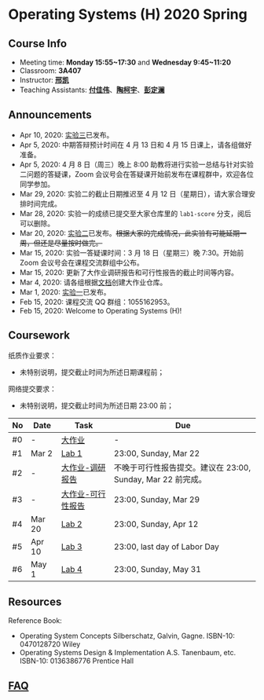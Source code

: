 # Operating Systems (H) 2020 Spring

## Course Info

- Meeting time: **Monday 15:55~17:30** and **Wednesday 9:45~11:20**
- Classroom: **3A407**
- Instructor: [**邢凯**](mailto:kxing@ustc.edu.cn)
- Teaching Assistants: [**付佳伟**](mailto:osh@ibugone.com)、[**陶柯宇**](mailto:taoky@mail.ustc.edu.cn)、[**彭定澜**](mailto:pengdinglan@mail.ustc.edu.cn)

## Announcements

- Apr 10, 2020: [实验三](lab-3/)已发布。
- Apr 5, 2020: 中期答辩预计时间在 4 月 13 日和 4 月 15 日课上，请各组做好准备。
- Apr 5, 2020: 4 月 8 日（周三）晚上 8:00 助教将进行实验一总结与针对实验二问题的答疑课，Zoom 会议号会在答疑课开始前发布在课程群中，欢迎各位同学参加。
- Mar 29, 2020: 实验二的截止日期推迟至 4 月 12 日（星期日），请大家合理安排时间完成。
- Mar 28, 2020: 实验一的成绩已提交至大家仓库里的 `lab1-score` 分支，阅后可以删除。
- Mar 20, 2020: [实验二](lab-2/)已发布。<s>根据大家的完成情况，此实验有可能延期一周，但还是尽量按时做完。</s>
- Mar 15, 2020: 实验一答疑课时间：3 月 18 日（星期三）晚 7:30。开始前 Zoom 会议号会在课程交流群组中公布。
- Mar 15, 2020: 更新了大作业调研报告和可行性报告的截止时间等内容。
- Mar 4, 2020: 请各组根据[文档](x/)创建大作业仓库。
- Mar 1, 2020: [实验一](lab-1/)已发布。
- Feb 15, 2020: 课程交流 QQ 群组：1055162953。
- Feb 15, 2020: Welcome to Operating Systems (H)!

## Coursework

纸质作业要求：

- 未特别说明，提交截止时间为所述日期课程前；

网络提交要求：

- 未特别说明，提交截止时间为所述日期 23:00 前；

| No   | Date   | Task            | Due |
| ---- | ------ | --------------- | ----|
| #0   | -      | [大作业](x/)    | -   |
| #1   | Mar 2  | [Lab 1](lab-1/) | 23:00, Sunday, Mar 22 |
| #2   | -  | [大作业-调研报告](x/) | 不晚于可行性报告提交。建议在 23:00, Sunday, Mar 22 前完成。 |
| #3   | -  | [大作业-可行性报告](x/) | 23:00, Sunday, Mar 29 |
| #4   | Mar 20 | [Lab 2](lab-2/) | 23:00, Sunday, Apr 12 |
| #5   | Apr 10 | [Lab 3](lab-3/) | 23:00, last day of Labor Day |
| #6   | May  1 | [Lab 4](lab-4/) | 23:00, Sunday, May 31 |

## Resources

Reference Book:

- Operating System Concepts Silberschatz, Galvin, Gagne. ISBN-10: 0470128720 Wiley
- Operating Systems Design & Implementation A.S. Tanenbaum, etc. ISBN-10: 0136386776 Prentice Hall

## [FAQ](faq/)
